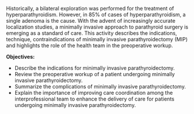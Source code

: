 Historically, a bilateral exploration was performed for the treatment of hyperparathyroidism. However, in 85% of cases of hyperparathyroidism, a single adenoma is the cause. With the advent of increasingly accurate localization studies, a minimally invasive approach to parathyroid surgery is emerging as a standard of care. This activity describes the indications, technique, contraindications of minimally invasive parathyroidectomy (MIP) and highlights the role of the health team in the preoperative workup.

**Objectives:**
- Describe the indications for minimally invasive parathyroidectomy.
- Review the preoperative workup of a patient undergoing minimally invasive parathyroidectomy.
- Summarize the complications of minimally invasive parathyroidectomy.
- Explain the importance of improving care coordination among the interprofessional team to enhance the delivery of care for patients undergoing minimally invasive parathyroidectomy.